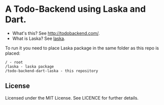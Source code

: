 # A Todo-Backend using Laska and Dart.

- What's this? See http://todobackend.com/.
- What is Laska? See [laska](https://github.com/tenderowl/laska).

To run it you need to place Laska package in the same folder as this repo is placed:

```
/ - root
/laska - laska package
/todo-backend-dart-laska - this repository
```

## License

Licensed under the MIT License. See LICENCE for further details.